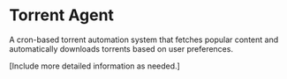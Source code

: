 # Torrent Agent

A cron-based torrent automation system that fetches popular content and automatically downloads torrents based on user preferences.

[Include more detailed information as needed.]
